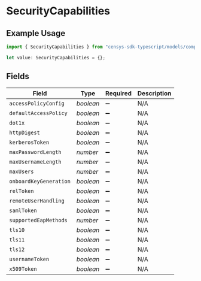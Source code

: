 # SecurityCapabilities

## Example Usage

```typescript
import { SecurityCapabilities } from "censys-sdk-typescript/models/components";

let value: SecurityCapabilities = {};
```

## Fields

| Field                  | Type                   | Required               | Description            |
| ---------------------- | ---------------------- | ---------------------- | ---------------------- |
| `accessPolicyConfig`   | *boolean*              | :heavy_minus_sign:     | N/A                    |
| `defaultAccessPolicy`  | *boolean*              | :heavy_minus_sign:     | N/A                    |
| `dot1x`                | *boolean*              | :heavy_minus_sign:     | N/A                    |
| `httpDigest`           | *boolean*              | :heavy_minus_sign:     | N/A                    |
| `kerberosToken`        | *boolean*              | :heavy_minus_sign:     | N/A                    |
| `maxPasswordLength`    | *number*               | :heavy_minus_sign:     | N/A                    |
| `maxUsernameLength`    | *number*               | :heavy_minus_sign:     | N/A                    |
| `maxUsers`             | *number*               | :heavy_minus_sign:     | N/A                    |
| `onboardKeyGeneration` | *boolean*              | :heavy_minus_sign:     | N/A                    |
| `relToken`             | *boolean*              | :heavy_minus_sign:     | N/A                    |
| `remoteUserHandling`   | *boolean*              | :heavy_minus_sign:     | N/A                    |
| `samlToken`            | *boolean*              | :heavy_minus_sign:     | N/A                    |
| `supportedEapMethods`  | *number*               | :heavy_minus_sign:     | N/A                    |
| `tls10`                | *boolean*              | :heavy_minus_sign:     | N/A                    |
| `tls11`                | *boolean*              | :heavy_minus_sign:     | N/A                    |
| `tls12`                | *boolean*              | :heavy_minus_sign:     | N/A                    |
| `usernameToken`        | *boolean*              | :heavy_minus_sign:     | N/A                    |
| `x509Token`            | *boolean*              | :heavy_minus_sign:     | N/A                    |